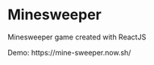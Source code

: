 # Minesweeper
<p>Minesweeper game created with ReactJS</p>
<p>Demo: https://mine-sweeper.now.sh/</p>
